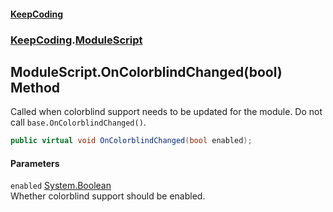 #### [KeepCoding](index.md 'index')
### [KeepCoding](KeepCoding.md 'KeepCoding').[ModuleScript](KeepCoding_ModuleScript.md 'KeepCoding.ModuleScript')
## ModuleScript.OnColorblindChanged(bool) Method
Called when colorblind support needs to be updated for the module. Do not call `base.OnColorblindChanged()`.  
```csharp
public virtual void OnColorblindChanged(bool enabled);
```
#### Parameters
<a name='KeepCoding_ModuleScript_OnColorblindChanged(bool)_enabled'></a>
`enabled` [System.Boolean](https://docs.microsoft.com/en-us/dotnet/api/System.Boolean 'System.Boolean')  
Whether colorblind support should be enabled.
  
